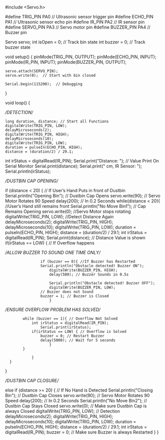 #include <Servo.h>


#define TRIG_PIN PA0    // Ultrasonic sensor trigger pin
#define ECHO_PIN PA1   // Ultrasonic sensor echo pin
#define IR_PIN PA2      // IR sensor pin
#define SERVO_PIN PA3   // Servo motor pin
#define BUZZER_PIN PA4  // Buzzer pin


Servo servo;
int isOpen = 0;  // Track bin state
int buzzer = 0;  // Track buzzer state


void setup() {
    pinMode(TRIG_PIN, OUTPUT);
    pinMode(ECHO_PIN, INPUT);
    pinMode(IR_PIN, INPUT);
    pinMode(BUZZER_PIN, OUTPUT);
   
    servo.attach(SERVO_PIN);
    servo.write(0);  // Start with bin closed
   
    Serial.begin(115200);  // Debugging
}


void loop() {


*/DETECTION/*


    long duration, distance; // Start all Functions
    digitalWrite(TRIG_PIN, LOW);
    delayMicroseconds(2);
    digitalWrite(TRIG_PIN, HIGH);
    delayMicroseconds(10);
    digitalWrite(TRIG_PIN, LOW);
    duration = pulseIn(ECHO_PIN, HIGH);
    distance = (duration/2) / 29.1;
int irStatus = digitalRead(IR_PIN);
Serial.print("Distance: "); // Value Print On Serial Monitor
    Serial.print(distance);
    Serial.print(" cm, IR Sensor: ");
    Serial.println(irStatus);


*/DUSTBIN CAP OPENING/*


  if (distance < 20) { // If User’s Hand Puts in front of Dustbin
    Serial.println("Opening Bin");  // Dustbin Cap Opens
    servo.write(90); // Servo Motor Rotates 90 Speed
    delay(200); // In 0.2 Seconds
while(distance < 20){ //User’s Hand still remains front
Serial.println("No Move Bin1"); // Cap Remains Opening
          servo.write(0); //Servo Motor stops rotating
          digitalWrite(TRIG_PIN, LOW); //Detect Distance Again
          delayMicroseconds(2);
          digitalWrite(TRIG_PIN, HIGH);
          delayMicroseconds(10);
          digitalWrite(TRIG_PIN, LOW);
          duration = pulseIn(ECHO_PIN, HIGH);
          distance = (duration/2) / 29.1;
          int irStatus = digitalRead(IR_PIN);
          Serial.print(distance); // Distance Value is shown
          		if(irStatus == LOW) { // If Overflow happens
									
*/ALLOW BUZZER TO SOUND ONE TIME ONLY/*
					
           			if (buzzer == 0){ //If Buzzer has Restarted
       				Serial.println("Obstacle detected! Buzzer ON"); 
         				digitalWrite(BUZZER_PIN, HIGH);
         				delay(500); // Buzzer Sounds in 0.5s
   
        				Serial.println("Obstacle detected! Buzzer OFF");
         				digitalWrite(BUZZER_PIN, LOW);
					// Buzzer does not Sound
       				buzzer = 1; // Buzzer is Closed
            			}
        			
*/ENSURE OVERFLOW PROBLEM HAS SOLVED/*


			while (buzzer == 1){ // Overflow Not Solved
				int irStatus = digitalRead(IR_PIN); 
          			Serial.print(irStatus); 
				if(irStatus == LOW) { // Overflow is Solved
					buzzer = 0; // Restart Buzzer
					delay(5000); // Wait for 5 seconds
          				}
			}
     
          		}
      }
 
  }


*/DUSTBIN CAP CLOSURE/*


  else if (distance >= 20) { // If No Hand is Detected
	Serial.println("Closing Bin"); // Dustbin Cap Closes
      servo.write(90); // Servo Motor Rotates 90 Speed
      delay(200); // In 0.2 Seconds
Serial.println("No Move Bin2"); // Dustbin Cap Stays Closed
      servo.write(0); // Make sure Dustbin Cap is always Closed
digitalWrite(TRIG_PIN, LOW); // Detection
      delayMicroseconds(2);
      digitalWrite(TRIG_PIN, HIGH);
      delayMicroseconds(10);
      digitalWrite(TRIG_PIN, LOW);
      duration = pulseIn(ECHO_PIN, HIGH);
      distance = (duration/2) / 29.1;
      int irStatus = digitalRead(IR_PIN);
      buzzer = 0; // Make sure Buzzer is always Restarted
  }
}
